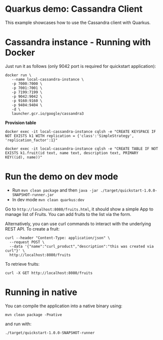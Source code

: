 # Quarkus demo: Cassandra Client

This example showcases how to use the Cassandra client with Quarkus. 

# Cassandra instance - Running with Docker

Just run it as follows (only 9042 port is required for quickstart application):
```shell script
docker run \
   --name local-cassandra-instance \
   -p 7000:7000 \
   -p 7001:7001 \
   -p 7199:7199 \
   -p 9042:9042 \
   -p 9160:9160 \
   -p 9404:9404 \
   -d \
   launcher.gcr.io/google/cassandra3
```

**Provision table**

```shell script
docker exec -it local-cassandra-instance cqlsh -e "CREATE KEYSPACE IF NOT EXISTS k1 WITH replication = {'class':'SimpleStrategy', 'replication_factor':1}"
```
```shell script
docker exec -it local-cassandra-instance cqlsh -e "CREATE TABLE IF NOT EXISTS k1.fruit(id text, name text, description text, PRIMARY KEY((id), name))"
```
                                                     

# Run the demo on dev mode

- Run `mvn clean package` and then `java -jar ./target/quickstart-1.0.0-SNAPSHOT-runner.jar`
- In dev mode `mvn clean quarkus:dev`

Go to `http://localhost:8080/fruits.html`, it should show a simple App to manage list of Fruits. 
You can add fruits to the list via the form.

Alternatively, you can use curl commands to interact with the underlying REST API.
To create a fruit:
```shell script
curl --header "Content-Type: application/json" \
  --request POST \
  --data '{"name":"curl_product","description":"this was created via curl"}' \
  http://localhost:8080/fruits
```
To retrieve fruits:
```shell script
curl -X GET http://localhost:8080/fruits
```

# Running in native

You can compile the application into a native binary using:

`mvn clean package -Pnative`

and run with:

`./target/quickstart-1.0.0-SNAPSHOT-runner` 